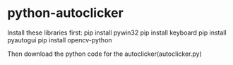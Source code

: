 # python-autoclicker

Install these libraries first:
pip install pywin32
pip install keyboard
pip install pyautogui
pip install opencv-python

Then download the python code for the autoclicker(autoclicker.py)
